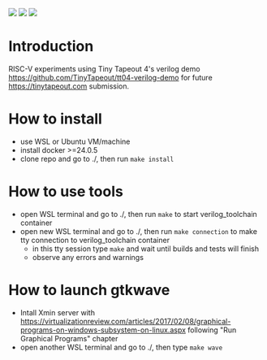 ![](../../workflows/gds/badge.svg) ![](../../workflows/docs/badge.svg) ![](../../workflows/test/badge.svg)

# Introduction
RISC-V experiments using Tiny Tapeout 4's verilog demo https://github.com/TinyTapeout/tt04-verilog-demo for future https://tinytapeout.com submission.

# How to install
* use WSL or Ubuntu VM/machine
* install docker >=24.0.5
* clone repo and go to ./, then run `make install`

# How to use tools
* open WSL terminal and go to ./, then run `make` to start verilog_toolchain container
* open new WSL terminal and go to ./, then run `make connection` to make tty connection to verilog_toolchain container
    * in this tty session type `make` and wait until builds and tests will finish
    * observe any errors and warnings

# How to launch gtkwave
* Intall Xmin server with https://virtualizationreview.com/articles/2017/02/08/graphical-programs-on-windows-subsystem-on-linux.aspx following "Run Graphical Programs" chapter
* open another WSL terminal and go to ./, then type `make wave`
